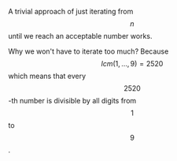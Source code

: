 A trivial approach of just iterating from $$n$$ until we reach an acceptable number works.

Why we won't have to iterate too much?  Because $$lcm(1, \ldots, 9) = 2520$$ which means that every $$2520$$-th number is divisible by all digits from $$1$$ to $$9$$.
